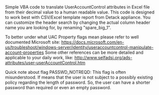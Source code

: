 Simple VBA code to translate UserAccountControl attributes in Excel file from their decimal value to a human readable value.
This code is designed to work best with CSV/Excel template report from Detack appliance.
You can customize the header search by changing the actual column header name you are looking for, by renaming "spare_big_1".

To better under what UAC Property flags mean please refer to well documented Microsoft site:
https://docs.microsoft.com/en-us/troubleshoot/windows-server/identity/useraccountcontrol-manipulate-account-properties
Some other references can be more detailed and applicable to your daily work, like:
http://www.selfadsi.org/ads-attributes/user-userAccountControl.htm


Quick note about flag PASSWD_NOTREQD:
This flag is often misunderstood. If means that the user is not subject to a possibly existing policy regarding the length of password. 
So, the user can have a shorter password than required or even an empty password.
